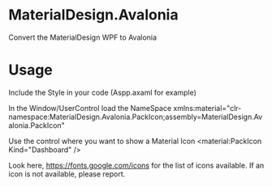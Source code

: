 # MaterialDesign.Avalonia
Convert the MaterialDesign WPF to Avalonia

# Usage

Include the Style in your code (Aspp.axaml for example)
<StyleInclude Source="avares://MaterialDesign.Avalonia.PackIcon/Assets/Generic.xaml" />

In the Window/UserControl load the NameSpace
xmlns:material="clr-namespace:MaterialDesign.Avalonia.PackIcon;assembly=MaterialDesign.Avalonia.PackIcon"

Use the control where you want to show a Material Icon
<material:PackIcon Kind="Dashboard" />

Look here, https://fonts.google.com/icons for the list of icons available. 
If an icon is not available, please report.
